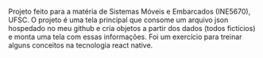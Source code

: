 Projeto feito para a matéria de Sistemas Móveis e Embarcados (INE5670), UFSC.
O projeto é uma tela principal que consome um arquivo json hospedado no meu github e cria objetos a partir dos dados (todos fictícios) e monta uma tela com essas informações. Foi um exercício para treinar alguns conceitos na tecnologia react native.
